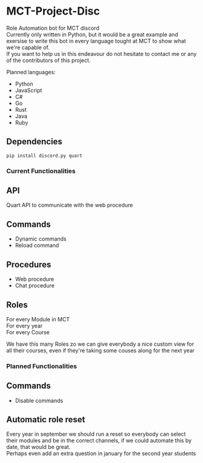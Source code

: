 # MCT-Project-Disc

Role Automation bot for MCT discord  
Currently only written in Python, but it would be a great example and exersise to write this bot in every language tought at MCT to show what we're capable of.  
If you want to help us in this endeavour do not hesitate to contact me or any of the contributors of this project.

Planned languages:

- Python
- JavaScript
- C#
- Go
- Rust
- Java
- Ruby

## Dependencies

`pip install discord.py quart`

### Current Functionalities
## API
Quart API to communicate with the web procedure

## Commands
- Dynamic commands
- Reload command

## Procedures

- Web procedure
- Chat procedure

## Roles

For every Module in MCT  
For every year  
For every Course

We have this many Roles zo we can give everybody a nice custom view for all their courses, even if they're taking some couses along for the next year

### Planned Functionalities

## Commands
- Disable commands

## Automatic role reset

Every year in september we should run a reset so everybody can select their modules and be in the correct channels, if we could automate this by date, that would be great.  
Perhaps even add an extra question in january for the second year students


